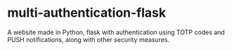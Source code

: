 # multi-authentication-flask
A website made in Python, flask with authentication using TOTP codes and PUSH notifications, along with other security measures.
